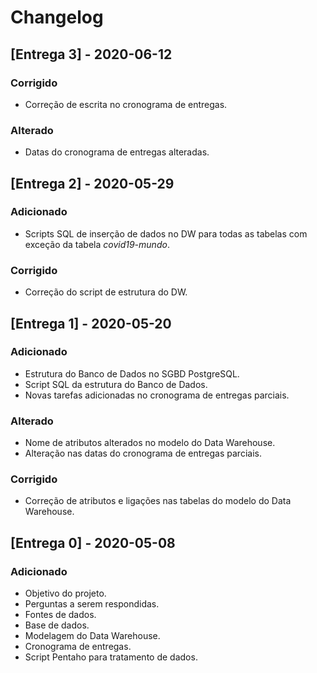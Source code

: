 # Changelog

## [Entrega 3] - 2020-06-12

### Corrigido

- Correção de escrita no cronograma de entregas.

### Alterado

- Datas do cronograma de entregas alteradas.

## [Entrega 2] - 2020-05-29

### Adicionado

- Scripts SQL de inserção de dados no DW para todas as tabelas com exceção da tabela *covid19-mundo*.

### Corrigido

- Correção do script de estrutura do DW.

## [Entrega 1] - 2020-05-20

### Adicionado

- Estrutura do Banco de Dados no SGBD PostgreSQL.
- Script SQL da estrutura do Banco de Dados.
- Novas tarefas adicionadas no cronograma de entregas parciais.

### Alterado

- Nome de atributos alterados no modelo do Data Warehouse.
- Alteração nas datas do cronograma de entregas parciais.

### Corrigido

- Correção de atributos e ligações nas tabelas do modelo do Data Warehouse.

## [Entrega 0] - 2020-05-08

### Adicionado

- Objetivo do projeto.
- Perguntas a serem respondidas.
- Fontes de dados.
- Base de dados.
- Modelagem do Data Warehouse.
- Cronograma de entregas.
- Script Pentaho para tratamento de dados.
